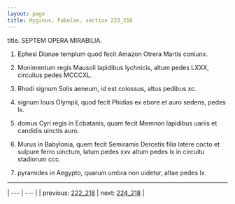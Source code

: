 ```yaml
---
layout: page
title: Hyginus, Fabulae, section 223_218
---
```


title. SEPTEM OPERA MIRABILIA.



1. Ephesi Dianae templum quod fecit Amazon Otrera Martis coniunx.



2. Monimentum regis Mausoli lapidibus lychnicis, altum pedes ⅬⅩⅩⅩ, circuitus pedes ⅯⅭⅭⅭⅩⅬ.



3. Rhodi signum Solis aeneum, id est colossus, altus pedibus xc.



4. signum Iouis Olympii, quod fecit Phidias ex ebore et auro sedens, pedes  lx.



5. domus Cyri regis in Ecbatanis, quam fecit Memnon lapidibus uariis et candidis uinctis auro.



6. Murus in Babylonia, quem fecit Semiramis Dercetis filia latere cocto et sulpure ferro uinctum, latum pedes xxv altum pedes lx in circuitu stadiorum ccc.



7. pyramides in Aegypto, quarum umbra non uidetur, altae pedes lx.



---

| --- | --- |
| previous: [222_218](../222_218/) | next: [224_218](../224_218/) |